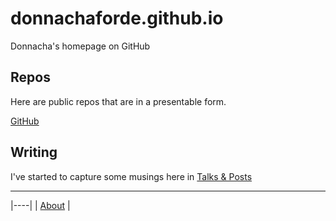 # donnachaforde.github.io
Donnacha's homepage on GitHub

## Repos
Here are public repos that are in a presentable form.

[GitHub](https://github.com/donnachaforde)

## Writing

I've started to capture some musings here in [Talks & Posts](https://donnachaforde.github.io/talks-posts/)

***

|----|
| [About](About.md) |
